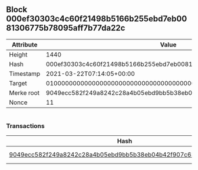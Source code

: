 ## Block 000ef30303c4c60f21498b5166b255ebd7eb0081306775b78095aff7b77da22c

Attribute | Value
--- | ---
Height | 1440
Hash | 000ef30303c4c60f21498b5166b255ebd7eb0081306775b78095aff7b77da22c
Timestamp | 2021-03-22T07:14:05+00:00
Target | 0100000000000000000000000000000000000000000000000000000000000000
Merke root | 9049ecc582f249a8242c28a4b05ebd9bb5b38eb04b42f907c632f4c8dbf7c583
Nonce | 11

```

```

### Transactions

Hash | Amount
--- | ---
[9049ecc582f249a8242c28a4b05ebd9bb5b38eb04b42f907c632f4c8dbf7c583](9049ecc582f249a8242c28a4b05ebd9bb5b38eb04b42f907c632f4c8dbf7c583.md) | 10.00000000 SKEPTI 
